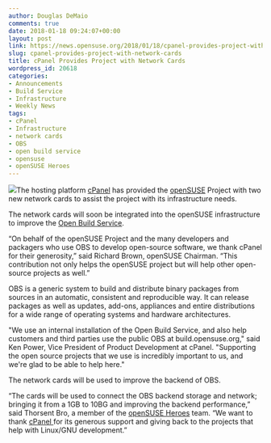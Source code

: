 ```yaml
---
author: Douglas DeMaio
comments: true
date: 2018-01-18 09:24:07+00:00
layout: post
link: https://news.opensuse.org/2018/01/18/cpanel-provides-project-with-network-cards/
slug: cpanel-provides-project-with-network-cards
title: cPanel Provides Project with Network Cards
wordpress_id: 20618
categories:
- Announcements
- Build Service
- Infrastructure
- Weekly News
tags:
- cPanel
- Infrastructure
- network cards
- OBS
- open build service
- opensuse
- openSUSE Heroes
---
```


![](https://upload.wikimedia.org/wikipedia/commons/3/35/Obs-logo.png)The hosting platform [cPanel](https://cpanel.com/) has provided the [openSUSE](https://www.opensuse.org/) Project with two new network cards to assist the project with its infrastructure needs.

The network cards will soon be integrated into the openSUSE infrastructure to improve the [Open Build Service](http://openbuildservice.org/).

“On behalf of the openSUSE Project and the many developers and packagers who use OBS to develop open-source software, we thank cPanel for their generosity,” said Richard Brown, openSUSE Chairman. “This contribution not only helps the openSUSE project but will help other open-source projects as well.”

OBS is a generic system to build and distribute binary packages from sources in an automatic, consistent and reproducible way. It can release packages as well as updates, add-ons, appliances and entire distributions for a wide range of operating systems and hardware architectures.

"We use an internal installation of the Open Build Service, and also help customers and third parties use the public OBS at build.opensuse.org," said Ken Power, Vice President of Product Development at cPanel. "Supporting the open source projects that we use is incredibly important to us, and we're glad to be able to help here."

The network cards will be used to improve the backend of OBS.

“The cards will be used to connect the OBS backend storage and network; bringing it from a 1GB to 10BG and improving the backend performance,” said Thorsent Bro, a member of the [openSUSE Heroes](https://en.opensuse.org/openSUSE:Heroes) team. “We want to thank [cPanel ](https://cpanel.com/)for its generous support and giving back to the projects that help with Linux/GNU development.”

